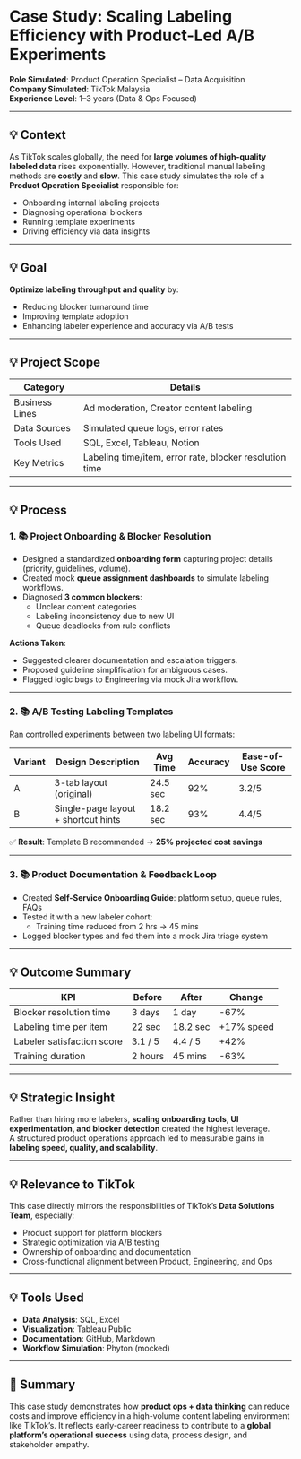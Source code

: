 # Case Study: Scaling Labeling Efficiency with Product-Led A/B Experiments

**Role Simulated**: Product Operation Specialist – Data Acquisition  
**Company Simulated**: TikTok Malaysia  
**Experience Level**: 1–3 years (Data & Ops Focused)

---

## 💡 Context

As TikTok scales globally, the need for **large volumes of high-quality labeled data** rises exponentially. However, traditional manual labeling methods are **costly** and **slow**. This case study simulates the role of a **Product Operation Specialist** responsible for:

- Onboarding internal labeling projects
- Diagnosing operational blockers
- Running template experiments
- Driving efficiency via data insights

---

## 💡 Goal

**Optimize labeling throughput and quality** by:

- Reducing blocker turnaround time
- Improving template adoption
- Enhancing labeler experience and accuracy via A/B tests

---

## 💡 Project Scope

| Category             | Details                                           |
|----------------------|---------------------------------------------------|
| Business Lines       | Ad moderation, Creator content labeling           |
| Data Sources         | Simulated queue logs, error rates                 |
| Tools Used           | SQL, Excel, Tableau, Notion                       |
| Key Metrics          | Labeling time/item, error rate, blocker resolution time |

---

## 💡 Process

### 1. 📚 Project Onboarding & Blocker Resolution

- Designed a standardized **onboarding form** capturing project details (priority, guidelines, volume).
- Created mock **queue assignment dashboards** to simulate labeling workflows.
- Diagnosed **3 common blockers**:
  - Unclear content categories
  - Labeling inconsistency due to new UI
  - Queue deadlocks from rule conflicts

**Actions Taken**:
- Suggested clearer documentation and escalation triggers.
- Proposed guideline simplification for ambiguous cases.
- Flagged logic bugs to Engineering via mock Jira workflow.

---

### 2. 📚 A/B Testing Labeling Templates

Ran controlled experiments between two labeling UI formats:

| Variant | Design Description                   | Avg Time | Accuracy | Ease-of-Use Score |
|---------|---------------------------------------|----------|----------|-------------------|
| A       | 3-tab layout (original)               | 24.5 sec | 92%      | 3.2/5             |
| B       | Single-page layout + shortcut hints   | 18.2 sec | 93%      | 4.4/5             |

✅ **Result**: Template B recommended → **25% projected cost savings**

---

### 3. 📚 Product Documentation & Feedback Loop

- Created **Self-Service Onboarding Guide**: platform setup, queue rules, FAQs
- Tested it with a new labeler cohort:
  - Training time reduced from 2 hrs → 45 mins
- Logged blocker types and fed them into a mock Jira triage system

---

## 💡 Outcome Summary

| KPI                         | Before       | After        | Change       |
|-----------------------------|--------------|--------------|--------------|
| Blocker resolution time     | 3 days       | 1 day        | -67%         |
| Labeling time per item      | 22 sec       | 18.2 sec     | +17% speed   |
| Labeler satisfaction score  | 3.1 / 5      | 4.4 / 5      | +42%         |
| Training duration           | 2 hours      | 45 mins      | -63%         |

---

## 💡 Strategic Insight

Rather than hiring more labelers, **scaling onboarding tools, UI experimentation, and blocker detection** created the highest leverage.  
A structured product operations approach led to measurable gains in **labeling speed, quality, and scalability**.

---

## 💡 Relevance to TikTok

This case directly mirrors the responsibilities of TikTok’s **Data Solutions Team**, especially:

- Product support for platform blockers
- Strategic optimization via A/B testing
- Ownership of onboarding and documentation
- Cross-functional alignment between Product, Engineering, and Ops

---

## 💡 Tools Used

- **Data Analysis**: SQL, Excel
- **Visualization**: Tableau Public
- **Documentation**: GitHub, Markdown
- **Workflow Simulation**: Phyton (mocked)

---

## 🚀 Summary

This case study demonstrates how **product ops + data thinking** can reduce costs and improve efficiency in a high-volume content labeling environment like TikTok’s. It reflects early-career readiness to contribute to a **global platform’s operational success** using data, process design, and stakeholder empathy.
